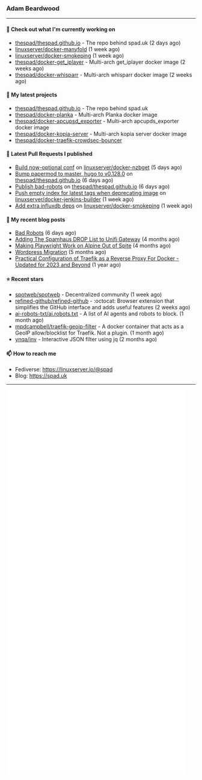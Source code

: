 ### Adam Beardwood
---
#### 👷 Check out what I'm currently working on

- [thespad/thespad.github.io](https://github.com/thespad/thespad.github.io) - The repo behind spad.uk (2 days ago)
- [linuxserver/docker-manyfold](https://github.com/linuxserver/docker-manyfold) (1 week ago)
- [linuxserver/docker-smokeping](https://github.com/linuxserver/docker-smokeping) (1 week ago)
- [thespad/docker-get_iplayer](https://github.com/thespad/docker-get_iplayer) - Multi-arch get_iplayer docker image (2 weeks ago)
- [thespad/docker-whisparr](https://github.com/thespad/docker-whisparr) - Multi-arch whisparr docker image (2 weeks ago)

#### 🌱 My latest projects

- [thespad/thespad.github.io](https://github.com/thespad/thespad.github.io) - The repo behind spad.uk
- [thespad/docker-planka](https://github.com/thespad/docker-planka) - Multi-arch Planka docker image
- [thespad/docker-apcupsd_exporter](https://github.com/thespad/docker-apcupsd_exporter) - Multi-arch apcupds_exporter docker image
- [thespad/docker-kopia-server](https://github.com/thespad/docker-kopia-server) - Multi-arch kopia server docker image 
- [thespad/docker-traefik-crowdsec-bouncer](https://github.com/thespad/docker-traefik-crowdsec-bouncer)

#### 🔨 Latest Pull Requests I published

- [Build now-optional conf](https://github.com/linuxserver/docker-nzbget/pull/167) on [linuxserver/docker-nzbget](https://github.com/linuxserver/docker-nzbget) (5 days ago)
- [Bump papermod to master, hugo to v0.128.0](https://github.com/thespad/thespad.github.io/pull/19) on [thespad/thespad.github.io](https://github.com/thespad/thespad.github.io) (6 days ago)
- [Publish bad-robots](https://github.com/thespad/thespad.github.io/pull/18) on [thespad/thespad.github.io](https://github.com/thespad/thespad.github.io) (6 days ago)
- [Push empty index for latest tags when deprecating image](https://github.com/linuxserver/docker-jenkins-builder/pull/270) on [linuxserver/docker-jenkins-builder](https://github.com/linuxserver/docker-jenkins-builder) (1 week ago)
- [Add extra influxdb deps](https://github.com/linuxserver/docker-smokeping/pull/180) on [linuxserver/docker-smokeping](https://github.com/linuxserver/docker-smokeping) (1 week ago)

#### 📜 My recent blog posts

- [Bad Robots](https://www.spad.uk/posts/bad-robots/) (6 days ago)
- [Adding The Spamhaus DROP List to Unifi Gateway](https://www.spad.uk/posts/adding-spamhaus-drop-list-to-unifi-gateway/) (4 months ago)
- [Making Playwright Work on Alpine Out of Spite](https://www.spad.uk/posts/making-playwright-work-on-alpine-out-of-spite/) (4 months ago)
- [Wordpress Migration](https://www.spad.uk/posts/wordpress-migration/) (5 months ago)
- [Practical Configuration of Traefik as a Reverse Proxy For Docker - Updated for 2023 and Beyond](https://www.spad.uk/posts/practical-configuration-of-traefik-as-a-reverse-proxy-for-docker-updated-for-2023/) (1 year ago)

#### ⭐ Recent stars

- [spotweb/spotweb](https://github.com/spotweb/spotweb) - Decentralized community (1 week ago)
- [refined-github/refined-github](https://github.com/refined-github/refined-github) - :octocat: Browser extension that simplifies the GitHub interface and adds useful features (2 weeks ago)
- [ai-robots-txt/ai.robots.txt](https://github.com/ai-robots-txt/ai.robots.txt) - A list of AI agents and robots to block. (1 month ago)
- [mpdcampbell/traefik-geoip-filter](https://github.com/mpdcampbell/traefik-geoip-filter) - A docker container that acts as a GeoIP allow/blocklist for Traefik. Not a plugin. (1 month ago)
- [ynqa/jnv](https://github.com/ynqa/jnv) - Interactive JSON filter using jq (2 months ago)

#### 📫 How to reach me
- Fediverse: https://linuxserver.io/@spad
- Blog: https://spad.uk
---
<img src="https://raw.githubusercontent.com/thespad/thespad/main/github-metrics.svg">
